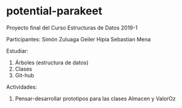 # potential-parakeet
Proyecto final del Curso Estructuras de Datos 2019-1

Participantes:
  Simón Zuluaga
  Geiler Hípia
  Sebastian Mena

Estudiar:
  1. Árboles (estructura de datos)
  2. Clases
  3. Git-hub

Actividades:
  1. Pensar-desarrollar prototipos para las clases Almacen y ValorOz
